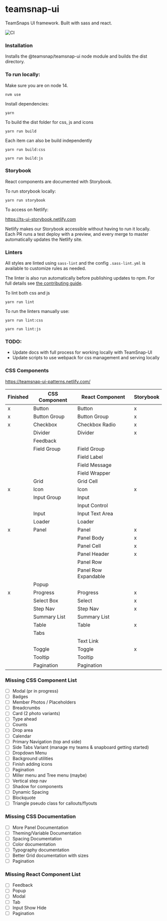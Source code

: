 # teamsnap-ui

TeamSnaps UI framework. Built with sass and react.

![CI](https://github.com/teamsnap/teamsnap-ui/workflows/CI/badge.svg)

### Installation

Installs the @teamsnap/teamsnap-ui node module and builds the dist directory.


### To run locally:

Make sure you are on node 14.

```
nvm use
```

Install dependencies:

```
yarn
```

To build the dist folder for css, js and icons

`yarn run build`

Each item can also be build independently

`yarn run build:css`

`yarn run build:js`

### Storybook

React components are documented with Storybook.

To run storybook locally:

`yarn run storybook`

To access on Netlify:

https://ts-ui-storybook.netlify.com

Netlify makes our Storybook accessible without having to run it locally. Each PR runs a test deploy with a preview, and every merge to master automatically updates the Netlify site.


### Linters

All styles are linted using `sass-lint` and the config `.sass-lint.yml` is available to customize rules as needed.

The linter is also run automatically before publishing updates to npm. For full details see [the contributing guide](CONTRIBUTING.md).

To lint both css and js

`yarn run lint`

To run the linters manually use:

`yarn run lint:css`

`yarn run lint:js`

### TODO:

- Update docs with full process for working locally with TeamSnap-UI
- Update scripts to use webpack for css management and serving locally



### CSS Components

https://teamsnap-ui-patterns.netlify.com/

| Finished | CSS Component | React Component      | Storybook |
| -------- | ------------- | -------------------- | --------- |
| x        | Button        | Button               | x         |
| x        | Button Group  | Button Group         | x         |
| x        | Checkbox      | Checkbox Radio       | x         |
|          | Divider       | Divider              | x         |
|          | Feedback      |                      |           |
|          | Field Group   | Field Group          |           |
|          |               | Field Label          |           |
|          |               | Field Message        |           |
|          |               | Field Wrapper        |           |
|          | Grid          | Grid Cell            |           |
| x        | Icon          | Icon                 | x         |
|          | Input Group   | Input                |           |
|          |               | Input Control        |           |
|          | Input         | Input Text Area      |           |
|          | Loader        | Loader               |           |
| x        | Panel         | Panel                | x         |
|          |               | Panel Body           | x         |
|          |               | Panel Cell           | x         |
|          |               | Panel Header         | x         |
|          |               | Panel Row            |           |
|          |               | Panel Row Expandable |           |
|          | Popup         |                      |           |
| x        | Progress      | Progress             | x         |
|          | Select Box    | Select               | x         |
|          | Step Nav      | Step Nav             | x         |
|          | Summary List  | Summary List         |           |
|          | Table         | Table                | x         |
|          | Tabs          |                      |           |
|          |               | Text Link            |           |
|          | Toggle        | Toggle               | x         |
|          | Tooltip       | Tooltip              |           |
|          | Pagination    | Pagination           |

### Missing CSS Component List

- [ ] Modal (pr in progress)
- [ ] Badges
- [ ] Member Photos / Placeholders
- [ ] Breadcrumbs
- [ ] Card (2 photo variants)
- [ ] Type ahead
- [ ] Counts
- [ ] Drop area
- [ ] Calendar
- [ ] Primary Navigation (top and side)
- [ ] Side Tabs Variant (manage my teams & snapboard getting started)
- [ ] Dropdown Menu
- [ ] Background utilities
- [ ] Finish adding icons
- [ ] Pagination
- [ ] Miller menu and Tree menu (maybe)
- [ ] Vertical step nav
- [ ] Shadow for components
- [ ] Dynamic Spacing
- [ ] Blockquote
- [ ] Triangle pseudo class for callouts/flyouts

### Missing CSS Documentation

- [ ] More Panel Documentation
- [ ] Theming/Variable Documentation
- [ ] Spacing Documentation
- [ ] Color documentation
- [ ] Typography documentation
- [ ] Better Grid documentation with sizes
- [ ] Pagination

### Missing React Component List

- [ ] Feedback
- [ ] Popup
- [ ] Modal
- [ ] Tab
- [ ] Input Show Hide
- [ ] Pagination
